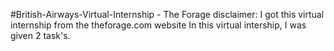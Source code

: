 #British-Airways-Virtual-Internship - The Forage
disclaimer: I got this virtual internship from the theforage.com website
In this virtual intership, I was given 2 task's.
